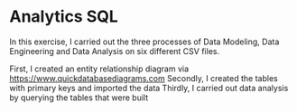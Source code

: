# Analytics SQL

In this exercise, I carried out the three processes of Data Modeling, Data Engineering and Data Analysis on six different CSV files. 

First, I created an entity relationship diagram via https://www.quickdatabasediagrams.com
Secondly, I created the tables with primary keys and imported the data
Thirdly, I carried out data analysis by querying the tables that were built
